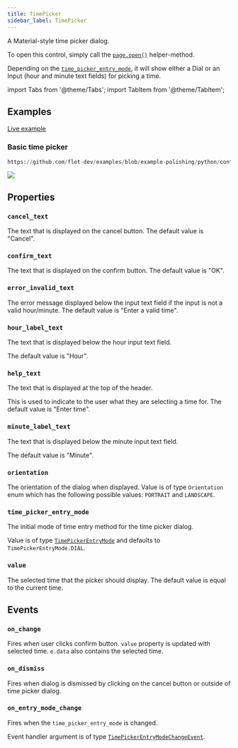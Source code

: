 ```yaml
---
title: TimePicker
sidebar_label: TimePicker
---
```


A Material-style time picker dialog.

To open this control, simply call the [`page.open()`](/docs/controls/page#opencontrol) helper-method.

Depending on the [`time_picker_entry_mode`](/docs/controls/timepicker#time_picker_entry_mode), it will show either a Dial or an Input (hour and minute text fields) for picking a time.

import Tabs from '@theme/Tabs';
import TabItem from '@theme/TabItem';

## Examples

[Live example](https://flet-controls-gallery.fly.dev/dialogs/timepicker)

### Basic time picker


```python reference
https://github.com/flet-dev/examples/blob/example-polishing/python/controls/dialogs-alerts-panels/time-picker/time-picker-basic.py
```


<img src="/img/docs/controls/timepicker/time-picker.png" className="screenshot-50" />

## Properties

### `cancel_text`

The text that is displayed on the cancel button. The default value is "Cancel".

### `confirm_text`

The text that is displayed on the confirm button. The default value is "OK".

### `error_invalid_text`

The error message displayed below the input text field if the input is not a valid hour/minute. The default value is "Enter a valid time".

### `hour_label_text`

The text that is displayed below the hour input text field.

The default value is "Hour".

### `help_text`

The text that is displayed at the top of the header.

This is used to indicate to the user what they are selecting a time for. The default value is "Enter time".

### `minute_label_text`

The text that is displayed below the minute input text field.

The default value is "Minute".

### `orientation`

The orientation of the dialog when displayed. Value is of type `Orientation` enum which has the following possible values: `PORTRAIT` and `LANDSCAPE`.

### `time_picker_entry_mode`

The initial mode of time entry method for the time picker dialog.

Value is of type [`TimePickerEntryMode`](/docs/reference/types/timepickerentrymode) and defaults
to `TimePickerEntryMode.DIAL`.

### `value`

The selected time that the picker should display. The default value is equal to the current time.

## Events

### `on_change`

Fires when user clicks confirm button. `value` property is updated with selected time. `e.data` also contains the selected time.

### `on_dismiss`

Fires when dialog is dismissed by clicking on the cancel button or outside of time picker dialog.

### `on_entry_mode_change`

Fires when the `time_picker_entry_mode` is changed.

Event handler argument is of
type [`TimePickerEntryModeChangeEvent`](/docs/reference/types/timepickerentrymodechangeevent).